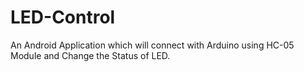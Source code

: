 # LED-Control
An Android Application which will connect with Arduino using HC-05 Module and Change the Status of LED.
